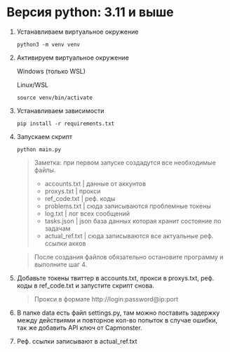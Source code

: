 ## 

# Версия python: 3.11 и выше

1. Устанавливаем виртуальное окружение 
   ```
   python3 -m venv venv
   ```

2. Активируем виртуальное окружение
   
   Windows (только WSL)

   Linux/WSL
   ```
   source venv/bin/activate
   ```

4. Устанавливаем зависимости

   ```
   pip install -r requirements.txt
   ```

3. Запускаем скрипт
   ```
   python main.py
   ```

    > Заметка: при первом запуске создадутся все необходимые файлы. 
    > - accounts.txt     | данные от аккунтов
    > - proxys.txt       | прокси
    > - ref_code.txt     | реф. коды
    > - problems.txt     | сюда записываются проблемные токены
    > - log.txt          | лог всех сообщений
    > - tasks.json       | json база данных которая хранит состояние по задачам
    > - actual_ref.txt   | сюда записываются все актуальные реф. ссылки акков

    > После создания файлов обязательно остановите программу и выполните шаг 4.

4. Добавьте токены твиттер в accounts.txt, прокси в proxys.txt, реф. коды в ref_code.txt и запустите скрипт снова.

   > Прокси в формате http://login:password@ip:port

5. В папке data есть файл settings.py, там можно поставить задержку между действиями и повторное кол-во попыток в случае ошибки, так же добавить API ключ от Capmonster.

6. Реф. ссылки записывают в actual_ref.txt


